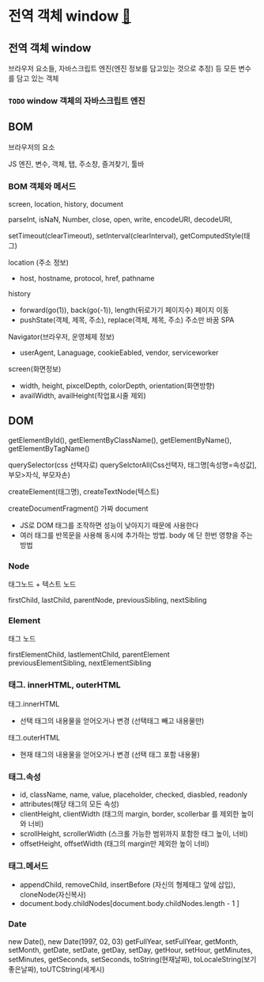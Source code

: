 # 전역 객체 window [:link:](https://www.zerocho.com/category/JavaScript/post/573b321aa54b5e8427432946)

## 전역 객체 window
브라우저 요소들, 자바스크립트 엔진(엔진 정보를 담고있는 것으로 추정) 등 모든 변수를 담고 있는 객체

### `TODO` window 객체의 자바스크립트 엔진

## BOM
브라우저의 요소

JS 엔진, 변수, 객체, 탭, 주소창, 즐겨찾기, 툴바

### BOM 객체와 메서드
screen, location, history, document

parseInt, isNaN, Number, close, open, write, encodeURI, decodeURI, 

setTimeout(clearTimeout), setInterval(clearInterval), getComputedStyle(태그)

location (주소 정보)
- host, hostname, protocol, href, pathname

history
- forward(go(1)), back(go(-1)), length(뒤로가기 페이지수)	페이지 이동	
- pushState(객체, 제목, 주소), replace(객체, 제목, 주소)	주소만 바꿈	SPA

Navigator(브라우저, 운영체제 정보)
- userAgent, Lanaguage, cookieEabled, vendor, serviceworker

screen(화면정보)
- width, height, pixcelDepth, colorDepth, orientation(화면방향)
- availWidth, availHeight(작업표시줄 제외)


 

## DOM
getElementById(), getElementByClassName(),
getElementByName(), getElementByTagName()

querySelector(css 선택자로)
querySelctorAll(Css선택자, 태그명[속성명=속성값], 부모>자식, 부모자손)

createElement(태그명), createTextNode(텍스트)

createDocumentFragment() 가짜 document
- JS로 DOM 태그를 조작하면 성능이 낮아지기 때문에 사용한다
- 여러 태그를 반목문을 사용해 동시에 추가하는 방법. body 에 단 한번 영향을 주는방법

### Node
태그노드 + 텍스트 노드

firstChild, lastChild,	parentNode,	previousSibling, nextSibling

### Element
태그 노드

firstElementChild, lastlementChild,	parentElement	
previousElementSibling, nextElementSibling

### 태그. innerHTML, outerHTML
태그.innerHTML	
- 선택 태그의 내용물을 얻어오거나 변경 (선택태그 빼고 내용물만)

태그.outerHTML	
- 현재 태그의 내용물을 얻어오거나 변경 (선택 태그 포함 내용물)

### 태그.속성
- id, className, name, value, placeholder, checked, diasbled, readonly
- attributes(해당 태그의 모든 속성)
- clientHeight, clientWidth (태그의 margin, border, scollerbar 를 제외한 높이와 너비)
- scrollHeight, scrollerWidth (스크롤 가능한 범위까지 포함한 태그 높이, 너비)
- offsetHeight, offsetWidth (태그의 margin만 제외한 높이 너비)

### 태그.메서드
- appendChild, removeChild, insertBefore (자신의 형제태그 앞에 삽입), cloneNode(자신복사)
- document.body.childNodes[document.body.childNodes.length - 1 ]

### Date
new Date(), new Date(1997, 02, 03)
getFullYear, setFullYear, 
getMonth, setMonth, 
getDate, setDate, 
getDay, setDay, 
getHour, setHour, 
getMinutes, setMinutes, 
getSeconds, setSeconds, 
toString(현재날짜), toLocaleString(보기좋은날짜), toUTCString(세계시)

